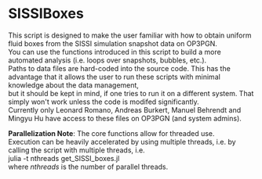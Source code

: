 # SISSIBoxes

This script is designed to make the user familiar with how to obtain uniform fluid boxes from the SISSI simulation snapshot data on OP3PGN.   
You can use the functions introduced in this script to build a more automated analysis (i.e. loops over snapshots, bubbles, etc.).   
Paths to data files are hard-coded into the source code. This has the advantage that it allows the user to run these scripts with minimal knowledge about the data management,   
but it should be kept in mind, if one tries to run it on a different system. That simply won't work unless the code is modifed significantly.   
Currently only Leonard Romano, Andreas Burkert, Manuel Behrendt and Mingyu Hu have access to these files on OP3PGN (and system admins).  

**Parallelization Note**: The core functions allow for threaded use.   
Execution can be heavily accelerated by using multiple threads, i.e. by calling the script with multiple threads, i.e.   
	julia -t nthreads get_SISSI_boxes.jl   
where _nthreads_ is the number of parallel threads. 
